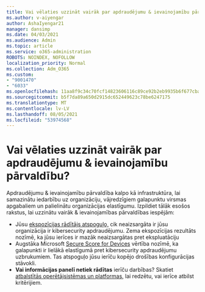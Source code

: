 ```yaml
---
title: Vai vēlaties uzzināt vairāk par apdraudējumu & ievainojamību pārvaldību?
ms.author: v-aiyengar
author: AshaIyengar21
manager: dansimp
ms.date: 04/03/2021
ms.audience: Admin
ms.topic: article
ms.service: o365-administration
ROBOTS: NOINDEX, NOFOLLOW
localization_priority: Normal
ms.collection: Adm_O365
ms.custom:
- "9001470"
- "6033"
ms.openlocfilehash: 11aa8f9c34c70fcf14823606116c89ce92b2eb9935b6f677cba00529ded22648
ms.sourcegitcommit: b5f7da89a650d2915dc652449623c78be6247175
ms.translationtype: MT
ms.contentlocale: lv-LV
ms.lasthandoff: 08/05/2021
ms.locfileid: "53974568"
---
```

# <a name="need-to-know-more-on-threat--vulnerability-management"></a>Vai vēlaties uzzināt vairāk par apdraudējumu & ievainojamību pārvaldību?

Apdraudējumu & ievainojamību pārvaldība kalpo kā infrastruktūra, lai samazinātu iedarbību uz organizāciju, vājredzīgiem galapunktu virsmas apgabaliem un palielinātu organizācijas elastīgumu. Izpildiet tālāk esošos rakstus, lai uzzinātu vairāk & ievainojamības pārvaldības iespējām:

- Jūsu [ekspozīcijas rādītājs atspoguļo,](https://docs.microsoft.com/windows/security/threat-protection/microsoft-defender-atp/tvm-exposure-score) cik neaizsargāta ir jūsu organizācija ir kibersecurity apdraudējumu. Zema ekspozīcijas rezultāts nozīmē, ka jūsu ierīces ir mazāk neaizsargātas pret ekspluatāciju
- Augstāka Microsoft [Secure Score for Devices](https://docs.microsoft.com/windows/security/threat-protection/microsoft-defender-atp/tvm-microsoft-secure-score-devices) vērtība nozīmē, ka galapunkti ir lielākā elastīgumā pret kibersecurity apdraudējumu uzbrukumiem. Tas atspoguļo jūsu ierīču kopējo drošības konfigurācijas stāvokli.
- **Vai informācijas panelī netiek rādītas** ierīču darbības? Skatiet [atbalstītās operētājsistēmas un platformas,](https://docs.microsoft.com/windows/security/threat-protection/microsoft-defender-atp/tvm-supported-os) lai redzētu, vai ierīce atbilst kritērijiem.
